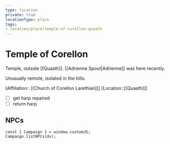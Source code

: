 ```yaml
---
type: location
private: true
locationType: place
tags: 
- location/place/temple-of-corellon-quaath
---
```


# Temple of Corellon
Temple, outside [[Quaath]]. [[Adrienne Spout|Adrienne]] was here recently.

Unusually remote, isolated in the hills.

[Affiliation:: [[Church of Corellon Larethian]]]
[Location::[[Quaath]]]
	
- [ ] get harp repaired
- [ ] return harp
	
## NPCs

```dataviewjs
const { Campaign } = window.customJS;
Campaign.listNPCs(dv);
```
